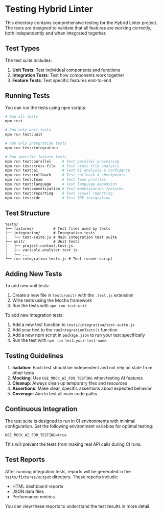 # Testing Hybrid Linter

This directory contains comprehensive testing for the Hybrid Linter project. The tests are designed to validate that all features are working correctly, both independently and when integrated together.

## Test Types

The test suite includes:

1. **Unit Tests**: Test individual components and functions
2. **Integration Tests**: Test how components work together
3. **Feature Tests**: Test specific features end-to-end

## Running Tests

You can run the tests using npm scripts:

```bash
# Run all tests
npm test

# Run only unit tests
npm run test:unit

# Run only integration tests
npm run test:integration

# Run specific feature tests
npm run test:parallel     # Test parallel processing
npm run test:cross-file   # Test cross-file analysis
npm run test:ai           # Test AI analysis & confidence
npm run test:rollback     # Test rollback & checkpoints
npm run test:team         # Test team profiles
npm run test:language     # Test language expansion
npm run test:monetization # Test monetization features
npm run test:reporting    # Test visual reporting
npm run test:ide          # Test IDE integration
```

## Test Structure

```
tests/
├── fixtures/         # Test files used by tests
├── integration/      # Integration tests
│   └── test-suite.js # Main integration test suite
├── unit/             # Unit tests
│   ├── project-context.test.js
│   ├── variable-analyzer.test.js
│   └── ...
└── run-integration-tests.js # Test runner script
```

## Adding New Tests

To add new unit tests:

1. Create a new file in `tests/unit/` with the `.test.js` extension
2. Write tests using the Mocha framework
3. Run the tests with `npm run test:unit`

To add new integration tests:

1. Add a new test function to `tests/integration/test-suite.js`
2. Add your test to the `runIntegrationTests()` function
3. Add a new npm script in `package.json` to run your test specifically
4. Run the test with `npm run test:your-test-name`

## Testing Guidelines

1. **Isolation**: Each test should be independent and not rely on state from other tests
2. **Mocking**: Use `USE_MOCK_AI_FOR_TESTING` when testing AI features
3. **Cleanup**: Always clean up temporary files and resources
4. **Assertions**: Make clear, specific assertions about expected behavior
5. **Coverage**: Aim to test all main code paths

## Continuous Integration

The test suite is designed to run in CI environments with minimal configuration. Set the following environment variables for optimal testing:

```
USE_MOCK_AI_FOR_TESTING=true
```

This will prevent the tests from making real API calls during CI runs.

## Test Reports

After running integration tests, reports will be generated in the `tests/fixtures/output` directory. These reports include:

- HTML dashboard reports
- JSON data files
- Performance metrics

You can view these reports to understand the test results in more detail.
